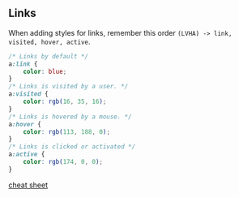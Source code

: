 ## Links

When adding styles for links, remember this order `(LVHA) -> link, visited, hover, active`.

```css
/* Links by default */
a:link {
	color: blue;
}
/* Links is visited by a user. */
a:visited {
	color: rgb(16, 35, 16);
}
/* Links is hovered by a mouse. */
a:hover {
	color: rgb(113, 188, 0);
}
/* Links is clicked or activated */
a:active {
	color: rgb(174, 0, 0);
}
```

<a href="https://www.coursera.org/learn/html-and-css-in-depth/supplement/zbsTK/css-pseudo-cheat-sheet" target="_blank">cheat sheet</a>

